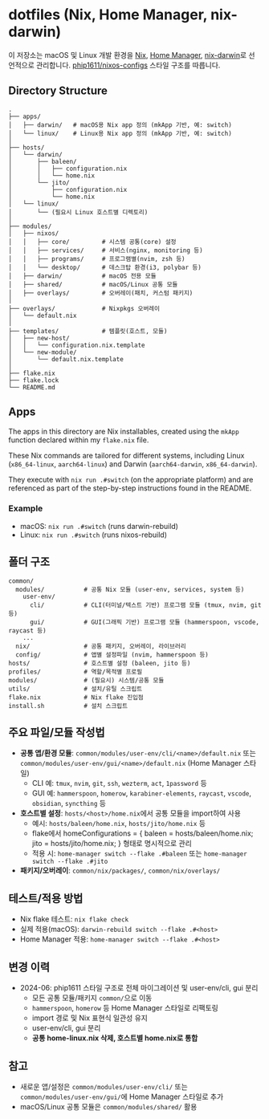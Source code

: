 # dotfiles (Nix, Home Manager, nix-darwin)

이 저장소는 macOS 및 Linux 개발 환경을 [Nix](https://nixos.org/), [Home Manager](https://nix-community.github.io/home-manager/), [nix-darwin](https://github.com/LnL7/nix-darwin)로 선언적으로 관리합니다. [phip1611/nixos-configs](https://github.com/phip1611/nixos-configs) 스타일 구조를 따릅니다.

## Directory Structure

```
.
├── apps/
│   ├── darwin/   # macOS용 Nix app 정의 (mkApp 기반, 예: switch)
│   └── linux/    # Linux용 Nix app 정의 (mkApp 기반, 예: switch)
│
├── hosts/
│   └── darwin/
│       ├── baleen/
│       │   ├── configuration.nix
│       │   └── home.nix
│       └── jito/
│           ├── configuration.nix
│           └── home.nix
│   └── linux/
│       └── (필요시 Linux 호스트별 디렉토리)
│
├── modules/
│   ├── nixos/
│   │   ├── core/         # 시스템 공통(core) 설정
│   │   ├── services/     # 서비스(nginx, monitoring 등)
│   │   ├── programs/     # 프로그램별(nvim, zsh 등)
│   │   └── desktop/      # 데스크탑 환경(i3, polybar 등)
│   ├── darwin/           # macOS 전용 모듈
│   ├── shared/           # macOS/Linux 공통 모듈
│   ├── overlays/         # 오버레이(패치, 커스텀 패키지)
│
├── overlays/             # Nixpkgs 오버레이
│   └── default.nix
│
├── templates/            # 템플릿(호스트, 모듈)
│   ├── new-host/
│   │   └── configuration.nix.template
│   └── new-module/
│       └── default.nix.template
│
├── flake.nix
├── flake.lock
└── README.md
```

## Apps
The apps in this directory are Nix installables, created using the `mkApp` function declared within my `flake.nix` file.

These Nix commands are tailored for different systems, including Linux (`x86_64-linux`, `aarch64-linux`) and Darwin (`aarch64-darwin`, `x86_64-darwin`).

They execute with `nix run .#switch` (on the appropriate platform) and are referenced as part of the step-by-step instructions found in the README.

### Example

- macOS: `nix run .#switch` (runs darwin-rebuild)
- Linux: `nix run .#switch` (runs nixos-rebuild)

## 폴더 구조

```
common/
  modules/           # 공통 Nix 모듈 (user-env, services, system 등)
    user-env/
      cli/           # CLI(터미널/텍스트 기반) 프로그램 모듈 (tmux, nvim, git 등)
      gui/           # GUI(그래픽 기반) 프로그램 모듈 (hammerspoon, vscode, raycast 등)
    ...
  nix/               # 공통 패키지, 오버레이, 라이브러리
  config/            # 앱별 설정파일 (nvim, hammerspoon 등)
hosts/               # 호스트별 설정 (baleen, jito 등)
profiles/            # 역할/목적별 프로필
modules/             # (필요시) 시스템/공통 모듈
utils/               # 설치/유틸 스크립트
flake.nix            # Nix flake 진입점
install.sh           # 설치 스크립트
```

## 주요 파일/모듈 작성법
- **공통 앱/환경 모듈**: `common/modules/user-env/cli/<name>/default.nix` 또는 `common/modules/user-env/gui/<name>/default.nix` (Home Manager 스타일)
  - CLI 예: `tmux`, `nvim`, `git`, `ssh`, `wezterm`, `act`, `1password` 등
  - GUI 예: `hammerspoon`, `homerow`, `karabiner-elements`, `raycast`, `vscode`, `obsidian`, `syncthing` 등
- **호스트별 설정**: `hosts/<host>/home.nix`에서 공통 모듈을 import하여 사용
  - 예시: `hosts/baleen/home.nix`, `hosts/jito/home.nix` 등
  - flake에서 homeConfigurations = { baleen = hosts/baleen/home.nix; jito = hosts/jito/home.nix; } 형태로 명시적으로 관리
  - 적용 시: `home-manager switch --flake .#baleen` 또는 `home-manager switch --flake .#jito`
- **패키지/오버레이**: `common/nix/packages/`, `common/nix/overlays/`

## 테스트/적용 방법
- Nix flake 테스트: `nix flake check`
- 실제 적용(macOS): `darwin-rebuild switch --flake .#<host>`
- Home Manager 적용: `home-manager switch --flake .#<host>`

## 변경 이력
- 2024-06: phip1611 스타일 구조로 전체 마이그레이션 및 user-env/cli, gui 분리
  - 모든 공통 모듈/패키지 `common/`으로 이동
  - `hammerspoon`, `homerow` 등 Home Manager 스타일로 리팩토링
  - import 경로 및 Nix 표현식 일관성 유지
  - user-env/cli, gui 분리
  - **공통 home-linux.nix 삭제, 호스트별 home.nix로 통합**

## 참고
- 새로운 앱/설정은 `common/modules/user-env/cli/` 또는 `common/modules/user-env/gui/`에 Home Manager 스타일로 추가
- macOS/Linux 공통 모듈은 `common/modules/shared/` 활용

